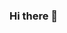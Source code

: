 ### Hi there 👋

<!--
**salimdeveloper/salimdeveloper** is a ✨ _special_ ✨ repository because its `README.md` (this file) appears on your GitHub profile.

Here are some ideas to get you started:

- 🔭 I’m currently working on ...
- 🌱 I’m currently learning ...
- 👯 I’m looking to collaborate on ...
- 🤔 I’m looking for help with ...
- 💬 Ask me about ...
- 📫 How to reach me: ...
- 😄 Pronouns: ...
Hi All ![working](https://user-images.githubusercontent.com/22329349/192771293-739a916d-2374-4e99-b43c-e3bf69e5f692.gif)

